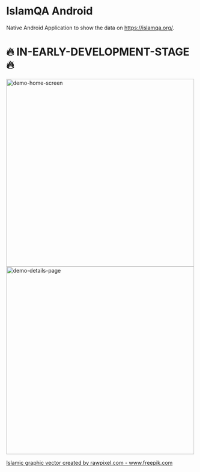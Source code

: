 # IslamQA Android

Native Android Application to show the data on https://islamqa.org/.

# 🔥 IN-EARLY-DEVELOPMENT-STAGE 🔥
<a href="https://ibb.co/s1n33f5"><img src="https://i.ibb.co/pKcXX7W/demo-home-screen.png" alt="demo-home-screen" border="0" height="500"></a>
<a href="https://ibb.co/PZWxGz4"><img src="https://i.ibb.co/4ZSWRgM/demo-details-page.png" alt="demo-details-page" border="0"  height="500"></a>



<a href="https://www.freepik.com/vectors/islamic-graphic">Islamic graphic vector created by
rawpixel.com - www.freepik.com</a>
